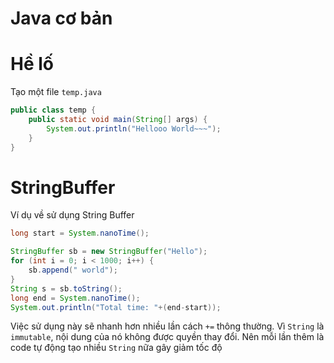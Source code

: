 # Java cơ bản

# Hề lố
Tạo một file `temp.java`
```java
public class temp {
    public static void main(String[] args) {
        System.out.println("Hellooo World~~~");
    }
}
```

# StringBuffer
Ví dụ về sử dụng String Buffer
```java
long start = System.nanoTime();

StringBuffer sb = new StringBuffer("Hello");
for (int i = 0; i < 1000; i++) {
    sb.append(" world");
}
String s = sb.toString();
long end = System.nanoTime();
System.out.println("Total time: "+(end-start));
```
Việc sử dụng này sẽ nhanh hơn nhiều lần cách `+=` thông thường. Vì `String` là `immutable`, nội dung của nó không được quyền thay đổi. Nên mỗi lần thêm là code tự động tạo nhiều `String` nữa gây giảm tốc độ

